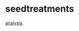 # seedtreatments



[analysis][].

[analysis]: https://github.com/danielcerritos/seedtreatments/tree/master/analysis
